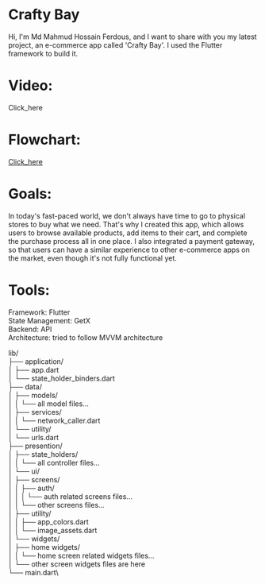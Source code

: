 # Crafty Bay

Hi, I'm Md Mahmud Hossain Ferdous, and I want to share with you my latest project, an e-commerce app called 'Crafty Bay'. I used the Flutter framework to build it.

# Video:
Click_here

# Flowchart:
[Click_here](https://drive.google.com/file/d/1wnIfmGZU1lztOpPModpQRblfoTXw3pat/view?usp=sharing)

# Goals:
In today's fast-paced world, we don't always have time to go to physical stores to buy what we need. That's why I created this app, which allows users to browse available products, add items to their cart, and complete the purchase process all in one place. I also integrated a payment gateway, so that users can have a similar experience to other e-commerce apps on the market, even though it's not fully functional yet.

# Tools:
Framework: Flutter\
State Management: GetX\
Backend: API\
Architecture: tried to follow MVVM architecture

lib/\
├── application/\
│   ├── app.dart\
│   └── state_holder_binders.dart\
├── data/\
│   ├── models/\
│   │   └── all model files...\
│   ├── services/\
│   │   └── network_caller.dart\
│   └── utility/\
│       └── urls.dart\
├── presention/\
│   ├── state_holders/\
│   │   └── all controller files...\
│   └── ui/\
│       ├── screens/\
│       │   ├── auth/\
│       │   │   └── auth related screens files...\
│       │   └── other screens files...\
│       ├── utility/\
│       │   ├── app_colors.dart\
│       │   └── image_assets.dart\
│       └── widgets/\
│           ├── home widgets/\
│           │   └── home screen related widgets files...\
│           └── other screen widgets files are here\
└── main.dart\
